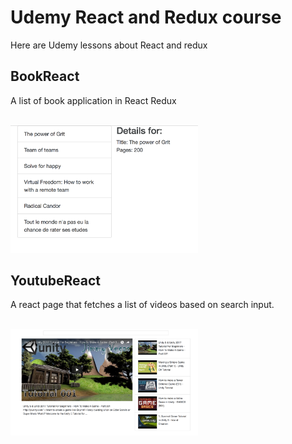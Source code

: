 # Udemy React and Redux course
Here are Udemy lessons about React and redux



## BookReact
A list of book application in React Redux

<BR><img src="https://github.com/otiasj/UdemyReactRedux/blob/master/BookReact/docs/ss1.png" alt="screenshot" width="300">



## YoutubeReact
A react page that fetches a list of videos based on search input.

<BR><img src="https://github.com/otiasj/UdemyReactRedux/blob/master/YoutubeReact/docs/ss1.png" alt="screenshot" width="300">


